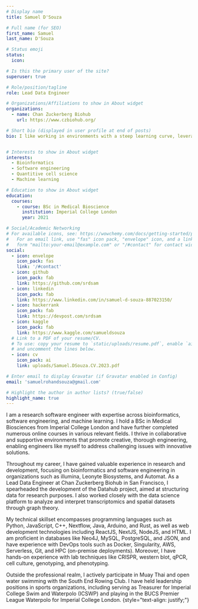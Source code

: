```yaml
---
# Display name
title: Samuel D'Souza

# Full name (for SEO)
first_name: Samuel
last_name: D'Souza

# Status emoji
status:
  icon:

# Is this the primary user of the site?
superuser: true

# Role/position/tagline
role: Lead Data Engineer

# Organizations/Affiliations to show in About widget
organizations:
  - name: Chan Zuckerberg Biohub
    url: https://www.czbiohub.org/

# Short bio (displayed in user profile at end of posts)
bio: I like working in environments with a steep learning curve, leveraging my background in biomedical science and my broad experience across bioinformatics, machine learning, and software engineering. I enjoy collaborative multidisciplinary environments, that are mission-driven.


# Interests to show in About widget
interests:
  - Bioinformatics
  - Software engineering
  - Quantitive cell science
  - Machine learning

# Education to show in About widget
education:
  courses:
    - course: BSc in Medical Bioscience
      institution: Imperial College London
      year: 2021

# Social/Academic Networking
# For available icons, see: https://wowchemy.com/docs/getting-started/page-builder/#icons
#   For an email link, use "fas" icon pack, "envelope" icon, and a link in the
#   form "mailto:your-email@example.com" or "/#contact" for contact widget.
social:
  - icon: envelope
    icon_pack: fas
    link: '/#contact'
  - icon: github
    icon_pack: fab
    link: https://github.com/srdsam
  - icon: linkedin
    icon_pack: fab
    link: https://www.linkedin.com/in/samuel-d-souza-887023150/
  - icon: hackerrank
    icon_pack: fab
    link: https://devpost.com/srdsam
  - icon: kaggle
    icon_pack: fab
    link: https://www.kaggle.com/samueldsouza
  # Link to a PDF of your resume/CV.
  # To use: copy your resume to `static/uploads/resume.pdf`, enable `ai` icons in `params.yaml`,
  # and uncomment the lines below.
  - icon: cv
    icon_pack: ai
    link: uploads/Samuel.DSouza.CV.2023.pdf

# Enter email to display Gravatar (if Gravatar enabled in Config)
email: 'samuelrohandsouza@gmail.com'

# Highlight the author in author lists? (true/false)
highlight_name: true
---
```


I am a research software engineer with expertise across bioinformatics, software engineering, and machine learning. I hold a BSc in Medical Biosciences from Imperial College London and have further completed numerous online courses in various relevant fields. I thrive in collaborative and supportive environments that promote creative, thorough engineering, enabling engineers like myself to address challenging issues with innovative solutions.

Throughout my career, I have gained valuable experience in research and development, focusing on bioinformatics and software engineering in organizations such as illumina, Leonyte Biosystems, and Automat. As a Lead Data Engineer at Chan Zuckerberg Biohub in San Francisco, I spearheaded the development of the Datahub project, aimed at structuring data for research purposes. I also worked closely with the data science platform to analyze and interpret transcriptomics and spatial datasets through graph theory.

My technical skillset encompasses programming languages such as Python, JavaScript, C++, Nextflow, Java, Arduino, and Rust, as well as web development technologies including ReactJS, NextJS, NodeJS, and HTML. I am proficient in databases like Neo4J, MySQL, PostgreSQL, and JSON, and have experience with DevOps tools such as Docker, Singularity, AWS, Serverless, Git, and HPC (on-premise deployments). Moreover, I have hands-on experience with lab techniques like CRISPR, western blot, qPCR, cell culture, genotyping, and phenotyping.

Outside the professional realm, I actively participate in Muay Thai and open water swimming with the South End Rowing Club. I have held leadership positions in sports organizations, including serving as Treasurer for Imperial College Swim and Waterpolo (ICSWP) and playing in the BUCS Premier League Waterpolo for Imperial College London.
{style="text-align: justify;"}
